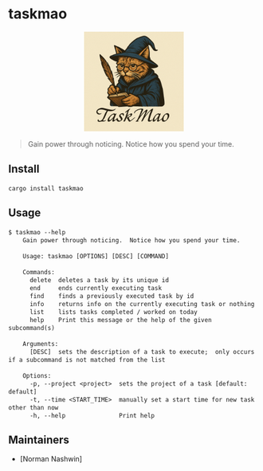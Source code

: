 # taskmao

<p align="center">
  <img src="assets/taskmao_logo.png" alt="TaskMao Logo" width="200"/>
</p>

> Gain power through noticing.  Notice how you spend your time.

## Install
```
cargo install taskmao
```

## Usage
```
$ taskmao --help
    Gain power through noticing.  Notice how you spend your time.

    Usage: taskmao [OPTIONS] [DESC] [COMMAND]

    Commands:
      delete  deletes a task by its unique id
      end     ends currently executing task
      find    finds a previously executed task by id
      info    returns info on the currently executing task or nothing
      list    lists tasks completed / worked on today
      help    Print this message or the help of the given subcommand(s)

    Arguments:
      [DESC]  sets the description of a task to execute;  only occurs if a subcommand is not matched from the list

    Options:
      -p, --project <project>  sets the project of a task [default: default]
      -t, --time <START_TIME>  manually set a start time for new task other than now
      -h, --help               Print help
```

## Maintainers
- [Norman Nashwin]

